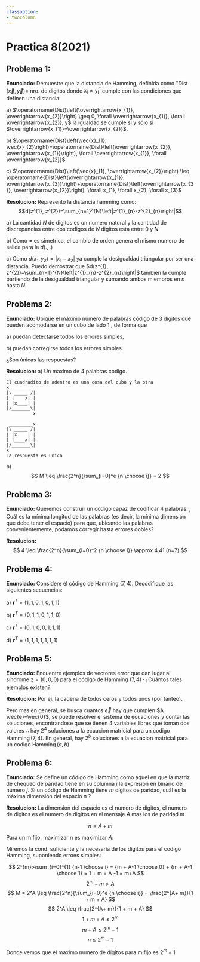 ```yaml
---
classoption:
- twocolumn
---
```

# Practica 8(2021)

<!-- Libros de referencia:

[1]: Elements of information theory de T. Cover -->

## Problema 1:
**Enunciado:**  Demuestre que la distancia de Hamming, definida como "Dist $(\vec{x}, \vec{y})=$ nro. de digitos donde $\mathrm{x}_{\mathrm{i}} \neq \mathrm{y}_{\mathrm{i}}^{\prime \prime}$ cumple con las condiciones que definen una distancia:

a) $\operatorname{Dist}\left(\overrightarrow{x_{1}}, \overrightarrow{x_{2}}\right) \geq 0, \forall \overrightarrow{x_{1}}, \forall \overrightarrow{x_{2}}, y$ la igualdad se cumple si y sólo si $\overrightarrow{x_{1}}=\overrightarrow{x_{2}}$.

b) $\operatorname{Dist}\left(\vec{x}_{1}, \vec{x}_{2}\right)=\operatorname{Dist}\left(\overrightarrow{x_{2}}, \overrightarrow{x_{1}}\right), \forall \overrightarrow{x_{1}}, \forall \overrightarrow{x_{2}}$

c) $\operatorname{Dist}\left(\vec{x}_{1}, \overrightarrow{x_{2}}\right) \leq \operatorname{Dist}\left(\overrightarrow{x_{1}}, \overrightarrow{x_{3}}\right)+\operatorname{Dist}\left(\overrightarrow{x_{3}}, \overrightarrow{x_{2}}\right), \forall x_{1}, \forall x_{2}, \forall x_{3}$

**Resolucion:** Represento la distancia hamming como:
$$d(z^{1}, z^{2})=\sum_{n=1}^{N}\left|z^{1}_{n}-z^{2}_{n}\right|$$

a) La cantidad $N$ de digitos es un numero natural y la cantidad de discrepancias entre dos codigos de $N$ digitos esta entre 0 y $N$

b) Como $\neq$ es simetrica, el cambio de orden genera el mismo numero de salida para la $d(.,.)$

c) Como $d(x_1, y_2) = \left|x_1-x_2\right|$ ya cumple la desigualdad triangular por ser una distancia. Puedo demostrar que $d(z^{1}, z^{2})=\sum_{n=1}^{N}\left|z^{1}_{n}-z^{2}_{n}\right|$ tambien la cumple partiendo de la desigualdad triangular y sumando ambos miembros en $n$ hasta $N$.

## Problema 2:
**Enunciado:**
Ubique el máximo número de palabras código de 3 dígitos que pueden acomodarse en un cubo de lado 1 , de forma que

a) puedan detectarse todos los errores simples,

b) puedan corregirse todos los errores simples.

¿Son únicas las respuestas?

**Resolucion:** 
a) Un maximo de 4 palabras codigo. 

~~~
El cuadradito de adentro es una cosa del cubo y la otra 
x_________
|\ _____ /|
| |    x| |
| |x____| |
|/_______\|
          x

 _________x
|\ _____ /|
| |x    | |
| |____x| |
|/_______\|
x               
La respuesta es unica
~~~
b) 
$$
M \leq \frac{2^n}{\sum_{i=0}^e {n \choose i}} = 2
$$


## Problema 3:
**Enunciado:** Queremos construir un código capaz de codificar 4 palabras. $_{i}$ Cuál es la mínima longitud de las palabras (es decir, la mínima dimensión que debe tener el espacio) para que, ubicando las palabras convenientemente, podamos corregir hasta errores dobles?

**Resolucion:** 
$$
4 \leq \frac{2^n}{\sum_{i=0}^2 {n \choose i}} \approx 4.41 (n=7)
$$

## Problema 4:
**Enunciado:** Considere el código de Hamming $(7,4)$. Decodifique las siguientes secuencias:

a) $\mathbf{r}^{T}=(1,1,0,1,0,1,1)$

b) $\mathbf{r}^{T}=(0,1,1,0,1,1,0)$

c) $\mathbf{r}^{T}=(0,1,0,0,1,1,1)$

d) $\mathbf{r}^{T}=(1,1,1,1,1,1,1)$

## Problema 5:
**Enunciado:** Encuentre ejemplos de vectores error que dan lugar al síndrome $\mathrm{z}=(0,0,0)$ para el código de Hamming $(7,4) \cdot{ }_{i}$ Cuántos tales ejemplos existen?

**Resolucion:** 
Por ej. la cadena de todos ceros y todos unos (por tanteo).

Pero mas en general, se busca cuantos $\vec{e}$ hay que cumplen $A \vec{e}=\vec{0}$, se puede resolver el sistema de ecuaciones y contar las soluciones, encontrandose que se tienen 4 variables libres que toman dos valores $\therefore$ hay $2^{4}$ soluciones a la ecuacion matricial para un codigo $\operatorname{Hamming}(7, 4)$. En general,  hay $2^{b}$ soluciones a la ecuacion matricial para un codigo $\operatorname{Hamming}(a,b)$. 

## Problema 6:
**Enunciado:** 
Se define un código de Hamming como aquel en que la matriz de chequeo de paridad tiene en su columna $j$ la expresión en binario del número $j$. Si un código de Hamming tiene $m$ dígitos de paridad, cuál es la máxima dimensión del espacio $n$ ?

**Resolucion:** La dimension del espacio es el numero de digitos, el numero de digitos es el numero de digitos en el mensaje $A$ mas los de paridad $m$

$$n = A + m$$

Para un m fijo, maximizar n es maximizar $A$:

Miremos la cond. suficiente y la necesaria de los digitos para el codigo Hamming, suponiendo erroes simples:

$$
2^{m}>\sum_{i=0}^{1} {n-1 \choose i} = {m + A-1 \choose 0} + {m + A-1 \choose 1} = 1 + m + A -1 = m+A
$$
$$
2^m - m > A
$$
$$
M = 2^A \leq \frac{2^n}{\sum_{i=0}^e {n \choose i}} = \frac{2^{A+ m}}{1 + m + A}
$$
$$
2^A \leq \frac{2^{A+ m}}{1 + m + A}
$$
$$
1 + m + A \leq 2^{m}
$$
$$
m + A \leq 2^{m} - 1
$$
$$
n \leq 2^{m} - 1
$$

Donde vemos que el maximo numero de digitos para m fijo es $2^{m} - 1$

<!-- ## Problema 7:
**Enunciado:** Considere el código definido por la matriz de chequeo de la paridad
$$
\left(\begin{array}{lllll}
1 & 0 & 1 & 0 & 0 \\
0 & 1 & 0 & 1 & 0 \\
1 & 1 & 0 & 0 & 1
\end{array}\right)
$$
Encuentre un conjunto de palabras clave para este código. Determine también la tabla de decodificación que asocia cada posible corrector con el error decodificado.

**Resolucion:** 

## Problema 8:
**Enunciado:**

**Resolucion:** 

## Problema 9:
**Enunciado:**

**Resolucion:** 

## Problema 10:
**Enunciado:**

**Resolucion:** 

## Problema 11:
**Enunciado:**

**Resolucion:** 

## Problema 12:
**Enunciado:**

**Resolucion:**  -->